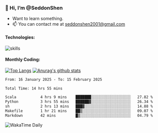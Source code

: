 ### 👋 Hi, I’m @SeddonShen
- Want to learn something.
- 📫 You can contact me at seddonshen2001@gmail.com

#### Technologies:

![skills](https://skillicons.dev/icons?i=scala,js,html,css,bootstrap,jquery,c,cpp,cloudflare,django,docker,flask,git,github,githubactions,linux,latex,mysql,nodejs,ps,php,pr,py,raspberrypi,redis,unreal,v,vscode,vue,bash)

#### Monthly Coding:
[![Top Langs](https://github-readme-stats.vercel.app/api/top-langs?username=seddonshen&show_icons=true&locale=en&layout=compact&hide=html&langs_count=8)](https://github.com/SeddonShen/)
[![Anurag's github stats](https://github-readme-stats.vercel.app/api?username=SeddonShen&count_private=true&show_icons=true)](https://github.com/anuraghazra/github-readme-stats)
<!--START_SECTION:waka-->

```txt
From: 16 January 2025 - To: 15 February 2025

Total Time: 14 hrs 55 mins

Scala           4 hrs 9 mins    ███████░░░░░░░░░░░░░░░░░░   27.82 %
Python          3 hrs 55 mins   ██████▓░░░░░░░░░░░░░░░░░░   26.34 %
sh              2 hrs 13 mins   ███▓░░░░░░░░░░░░░░░░░░░░░   14.88 %
Makefile        1 hr 21 mins    ██▒░░░░░░░░░░░░░░░░░░░░░░   09.07 %
Markdown        42 mins         █▒░░░░░░░░░░░░░░░░░░░░░░░   04.79 %
```

<!--END_SECTION:waka-->

![WakaTime Daily](https://wakatime.com/share/@seddon2001/61a7e342-5f12-4fea-bf92-1fac161e97d6.svg)
<!---
SeddonShen/SeddonShen is a ✨ special ✨ repository because its `README.md` (this file) appears on your GitHub profile.
You can click the Preview link to take a look at your changes.
--->
